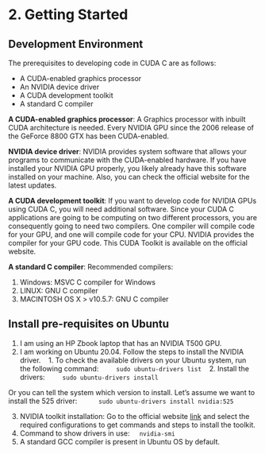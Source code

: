 # 2. Getting Started

## Development Environment
The prerequisites to developing code in CUDA C are as follows:
- A CUDA-enabled graphics processor
- An NVIDIA device driver
- A CUDA development toolkit
- A standard C compiler

**A CUDA-enabled graphics processor**: A Graphics processor with inbuilt CUDA architecture is needed. Every NVIDIA GPU since the 2006 release of the GeForce 8800 GTX has been CUDA-enabled. 

**NVIDIA device driver**: NVIDIA provides system software that allows your programs to communicate with the CUDA-enabled hardware. If you have installed your NVIDIA GPU properly, you likely already have this software installed on your machine. Also, you can check the official website for the latest updates.

**A CUDA development toolkit**: If you want to develop code for NVIDIA GPUs using CUDA C, you will need additional software. Since your CUDA C applications are going to be computing on two different processors, you are consequently going to need two compilers. One compiler will compile code for your GPU, and one will compile code for your CPU. NVIDIA provides the compiler for your GPU code. This CUDA Toolkit is available on the official website.

**A standard C compiler**: Recommended compilers:
1. Windows: MSVC C compiler for Windows
2. LINUX: GNU C compiler 
3. MACINTOSH OS X > v10.5.7: GNU C compiler 


## Install pre-requisites on Ubuntu
1. I am using an HP Zbook laptop that has an NVIDIA T500 GPU.
2. I am working on Ubuntu 20.04. Follow the steps to install the NVIDIA driver.
   1. To check the available drivers on your Ubuntu system, run the following command:
        `sudo ubuntu-drivers list`
   2. Install the drivers:
        `sudo ubuntu-drivers install`

 Or you can tell the system which version to install. Let’s assume we want to install the 525 driver:  
        `sudo ubuntu-drivers install nvidia:525`

3. NVIDIA toolkit installation: Go to the official website [link](https://developer.nvidia.com/cuda-downloads) and select the required configurations to get commands and steps to install the toolkit.
4. Command to show drivers in use:
    `nvidia-smi`
5. A standard GCC compiler is present in Ubuntu OS by default.